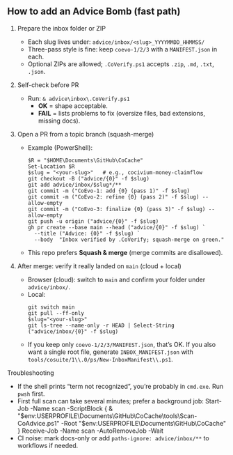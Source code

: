 ## How to add an Advice Bomb (fast path)

1) Prepare the inbox folder or ZIP
   - Each slug lives under: `advice/inbox/<slug>_YYYYMMDD_HHMMSS/`
   - Three-pass style is fine: keep `coevo-1/2/3` with a `MANIFEST.json` in each.
   - Optional ZIPs are allowed; `.CoVerify.ps1` accepts `.zip`, `.md`, `.txt`, `.json`.

2) Self-check before PR
   - Run: `& advice\inbox\.CoVerify.ps1`
     - **OK** = shape acceptable.
     - **FAIL** = lists problems to fix (oversize files, bad extensions, missing docs).

3) Open a PR from a topic branch (squash-merge)
   - Example (PowerShell):
     ```
     $R = "$HOME\Documents\GitHub\CoCache"
     Set-Location $R
     $slug = "<your-slug>"   # e.g., cocivium-money-claimflow
     git checkout -B ("advice/{0}" -f $slug)
     git add advice/inbox/$slug*/**
     git commit -m ("CoEvo-1: add {0} (pass 1)" -f $slug)
     git commit -m ("CoEvo-2: refine {0} (pass 2)" -f $slug) --allow-empty
     git commit -m ("CoEvo-3: finalize {0} (pass 3)" -f $slug) --allow-empty
     git push -u origin ("advice/{0}" -f $slug)
     gh pr create --base main --head ("advice/{0}" -f $slug) `
       --title ("Advice: {0}" -f $slug) `
       --body  "Inbox verified by .CoVerify; squash-merge on green."
     ```
   - This repo prefers **Squash & merge** (merge commits are disallowed).

4) After merge: verify it really landed on `main` (cloud + local)
   - Browser (cloud): switch to `main` and confirm your folder under `advice/inbox/`.
   - Local:
     ```
     git switch main
     git pull --ff-only
     $slug="<your-slug>"
     git ls-tree --name-only -r HEAD | Select-String ("advice/inbox/{0}" -f $slug)
     ```
   - If you keep only `coevo-1/2/3/MANIFEST.json`, that’s OK. If you also want a single root file,
     generate `INBOX_MANIFEST.json` with `tools/cosuite/1\\.0/ps/New-InboxManifest\\.ps1`.

Troubleshooting
- If the shell prints “term not recognized”, you’re probably in `cmd.exe`. Run `pwsh` first.
- First full scan can take several minutes; prefer a background job:
Start-Job -Name scan -ScriptBlock { & "$env:USERPROFILE\Documents\GitHub\CoCache\tools\Scan-CoAdvice.ps1" -Root "$env:USERPROFILE\Documents\GitHub\CoCache" }
Receive-Job -Name scan -AutoRemoveJob -Wait
- CI noise: mark docs-only or add `paths-ignore: advice/inbox/**` to workflows if needed.

